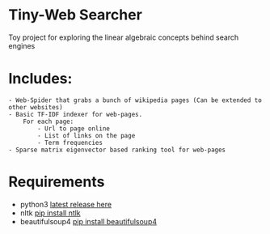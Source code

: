 # Tiny-Web Searcher

Toy project for exploring the linear algebraic concepts behind search engines

# Includes:
    - Web-Spider that grabs a bunch of wikipedia pages (Can be extended to other websites)
    - Basic TF-IDF indexer for web-pages.
        For each page:
            - Url to page online
            - List of links on the page
            - Term frequencies
    - Sparse matrix eigenvector based ranking tool for web-pages

# Requirements 
- python3 [latest release here](https://www.python.org/downloads/release/python-380/)
- nltk [pip install ntlk](https://pypi.org/project/nltk/)
- beautifulsoup4 [pip install beautifulsoup4](https://pypi.org/project/beautifulsoup4/)
